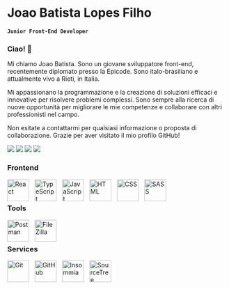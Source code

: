 # Joao Batista Lopes Filho

**`Junior Front-End Developer`**

### Ciao! 👋

Mi chiamo Joao Batista. Sono un giovane sviluppatore front-end, recentemente diplomato presso la Epicode. Sono italo-brasiliano e attualmente vivo a Rieti, in Italia.

Mi appassionano la programmazione e la creazione di soluzioni efficaci e innovative per risolvere problemi complessi. Sono sempre alla ricerca di nuove opportunità per migliorare le mie competenze e collaborare con altri professionisti nel campo.

Non esitate a contattarmi per qualsiasi informazione o proposta di collaborazione. Grazie per aver visitato il mio profilo GitHub!

<div> 
  <a href="https://www.linkedin.com/in/joao-batista-sviluppatorefrontend/" target="_blank"><img src="https://img.shields.io/badge/-LinkedIn-%230077B5?style=for-the-badge&logo=linkedin&logoColor=white" target="_blank"></a>
  <a href = "batistafilho.lopes@gmail.com"><img src="https://img.shields.io/badge/-Gmail-%23333?style=for-the-badge&logo=gmail&logoColor=white" target="_blank"></a>
  <a href="Joao Batista Lopes Filho#8825" target="_blank"><img src="https://img.shields.io/badge/Discord-7289DA?style=for-the-badge&logo=discord&logoColor=white" target="_blank"></a> 
  <a href="https://www.instagram.com/joaofilho92/" target="_blank"><img src="https://img.shields.io/badge/-Instagram-%23E4405F?style=for-the-badge&logo=instagram&logoColor=white" target="_blank"></a>
 
  

  
</div>

### Frontend

<img align="left" alt="React" width="50px" style="padding-right:10px;" src="https://cdn.jsdelivr.net/gh/devicons/devicon/icons/react/react-original.svg" />
<img align="left" alt="TypeScript" width="50px" style="padding-right:10px;" src="https://cdn.jsdelivr.net/gh/devicons/devicon/icons/typescript/typescript-plain.svg" />
<img align="left" alt="JavaScript" width="50px" style="padding-right:10px;" src="https://cdn.jsdelivr.net/gh/devicons/devicon/icons/javascript/javascript-plain.svg" />
<img align="left" alt="HTML" width="50px" style="padding-right:10px;" src="https://cdn.jsdelivr.net/gh/devicons/devicon/icons/html5/html5-plain.svg" />
<img align="left" alt="CSS" width="50px" style="padding-right:10px;" src="https://cdn.jsdelivr.net/gh/devicons/devicon/icons/css3/css3-plain.svg" />
<img align="left" alt="SASS" width="50px" style="padding-right:10px;" src="https://cdn.jsdelivr.net/gh/devicons/devicon/icons/sass/sass-original.svg" />

<br/>
<br/>

### Tools

<img align="left" alt="Postman" width="50px" style="padding-right:10px;" src="https://user-images.githubusercontent.com/67447840/220038329-e5213d83-ec34-4a82-9647-1b70ff8f2bfe.png" />
<img align="left" alt="FileZilla" width="50px" style="padding-right:10px;" src="https://cdn.jsdelivr.net/gh/devicons/devicon/icons/filezilla/filezilla-plain.svg" /><br />

<br/>

### Services

<img align="left" alt="Git" width="50px" style="padding-right:10px;" src="https://cdn.jsdelivr.net/gh/devicons/devicon/icons/git/git-original.svg" />
<img align="left" alt="GitHub" width="50px" style="padding-right:10px;" src="https://user-images.githubusercontent.com/67447840/220037637-cff5669e-da0e-45de-98f1-cdf5b67fff26.png" />
<img align="left" alt="Insommia" width="50px" style="padding-right:10px;" src="https://seeklogo.com/images/I/insomnia-logo-A35E09EB19-seeklogo.com.png" />
<img align="left" alt="SourceTree" width="50px" style="padding-right:10px;" src="https://w7.pngwing.com/pngs/903/41/png-transparent-sourcetree-hd-logo-thumbnail.png" />

<br/>

 










